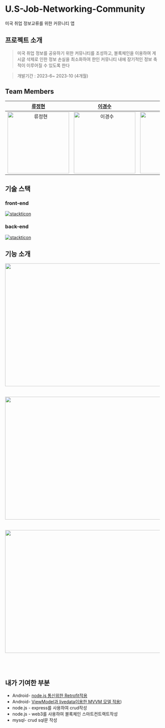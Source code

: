 # U.S-Job-Networking-Community
미국 취업 정보교류를 위한 커뮤니티 앱
<br/>

## 프로젝트 소개
>미국 취업 정보를 공유하기 위한 커뮤니티를 조성하고, 블록체인을 이용하여 게시글 삭제로 인한 정보 손실을 최소화하여 한인 커뮤니티 내에 장기적인 정보 축적이 이루어질 수 있도록 한다

>개발기간 : 2023-6~ 2023-10 (4개월)
>

## Team Members
[류정현](https://github.com/JungHyun-Ryoo)| [이경수](https://github.com/qwelks) | [김민지](https://github.com/min20ta)
| :-----: | :-----: | :------: |
| <img src="https://avatars.githubusercontent.com/u/109725457?v=4" width=200px alt="류정현"/> | <img src="https://avatars.githubusercontent.com/u/134033584?v=4" width=200px alt="이경수"/> | <img src="https://avatars.githubusercontent.com/u/127599615?v=4" width=200px alt="김민지"/> |

  
## 기술 스택
### front-end
[![stackticon](https://firebasestorage.googleapis.com/v0/b/stackticon-81399.appspot.com/o/images%2F1725374901355?alt=media&token=130724f5-9236-42ed-b894-bbbc44721cad)](https://github.com/msdio/stackticon)
### back-end
[![stackticon](https://firebasestorage.googleapis.com/v0/b/stackticon-81399.appspot.com/o/images%2F1725375000168?alt=media&token=be866dec-3149-4219-a79b-4e3d0c383dff)](https://github.com/msdio/stackticon)

## 기능 소개
<img src="https://github.com/user-attachments/assets/186a7195-1930-40b7-af7f-872d162cce1b" width="750" height="400"/>
<br/>
<br/>
<br/>

<img src="https://github.com/user-attachments/assets/d5deef2c-1543-4cc0-a2e4-29ad81b404ba" width="750" height="400"/>
<br/>
<br/>
<br/>
<img src="https://github.com/user-attachments/assets/a6963af5-6c1f-45d1-bd53-b951b2403ad6" width="650" height="400"/>
<br/>
<br/>
<br/>
<br/>

## 내가 기여한 부분
- Android- [node.js 통신위한 Retrofit적용](https://github.com/min20ta/U.S-Job-Networking-Community.wiki.git)
- Android- [ViewModel과 livedata이용한 MVVM 모델 적용](https://github.com/min20ta/U.S-Job-Networking-Community/wiki/MVVM-%ED%8C%A8%ED%84%B4-(Model,-View,-ViewModel)-%EC%A0%81%EC%9A%A9))
- node.js - express를 사용하여 crud작성
- node.js - web3를 사용하여 블록체인 스마트컨트랙트작성
- mysql- crud sql문 작성

